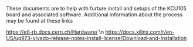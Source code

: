 These documents are to help with furture install and setups of the KCU105 board and associated software. 
Additional information about the process may be found at these links

https://etl-rb.docs.cern.ch/Hardware/ \n
https://docs.xilinx.com/r/en-US/ug973-vivado-release-notes-install-license/Download-and-Installation



